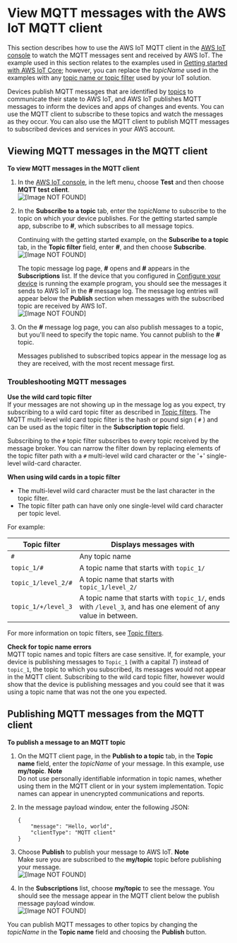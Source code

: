 # View MQTT messages with the AWS IoT MQTT client<a name="view-mqtt-messages"></a>

This section describes how to use the AWS IoT MQTT client in the [AWS IoT console](https://console.aws.amazon.com/iot/home) to watch the MQTT messages sent and received by AWS IoT\. The example used in this section relates to the examples used in [Getting started with AWS IoT Core](iot-gs.md); however, you can replace the *topicName* used in the examples with any [topic name or topic filter](topics.md) used by your IoT solution\.

Devices publish MQTT messages that are identified by [topics](topics.md) to communicate their state to AWS IoT, and AWS IoT publishes MQTT messages to inform the devices and apps of changes and events\. You can use the MQTT client to subscribe to these topics and watch the messages as they occur\. You can also use the MQTT client to publish MQTT messages to subscribed devices and services in your AWS account\.

## Viewing MQTT messages in the MQTT client<a name="view-mqtt-subscribe"></a>

**To view MQTT messages in the MQTT client**

1. In the [AWS IoT console](https://console.aws.amazon.com/iot/home), in the left menu, choose **Test** and then choose **MQTT test client**\.  
![\[Image NOT FOUND\]](http://docs.aws.amazon.com/iot/latest/developerguide/images/choose-test.png)

1. In the **Subscribe to a topic** tab, enter the *topicName* to subscribe to the topic on which your device publishes\. For the getting started sample app, subscribe to **\#**, which subscribes to all message topics\.

   Continuing with the getting started example, on the **Subscribe to a topic** tab, in the **Topic filter** field, enter **\#**, and then choose **Subscribe**\.  
![\[Image NOT FOUND\]](http://docs.aws.amazon.com/iot/latest/developerguide/images/subscribe-button-topic.png)

   The topic message log page, **\#** opens and **\#** appears in the **Subscriptions** list\. If the device that you configured in [Configure your device](configure-device.md) is running the example program, you should see the messages it sends to AWS IoT in the **\#** message log\. The message log entries will appear below the **Publish** section when messages with the subscribed topic are received by AWS IoT\.  
![\[Image NOT FOUND\]](http://docs.aws.amazon.com/iot/latest/developerguide/images/subscribed-button-topic.png)

1. On the **\#** message log page, you can also publish messages to a topic, but you'll need to specify the topic name\. You cannot publish to the **\#** topic\.

   Messages published to subscribed topics appear in the message log as they are received, with the most recent message first\.

### Troubleshooting MQTT messages<a name="view-mqtt-trouble"></a>

**Use the wild card topic filter**  
If your messages are not showing up in the message log as you expect, try subscribing to a wild card topic filter as described in [Topic filters](topics.md#topicfilters)\. The MQTT multi\-level wild card topic filter is the hash or pound sign \( `#` \) and can be used as the topic filter in the **Subscription topic** field\.

Subscribing to the `#` topic filter subscribes to every topic received by the message broker\. You can narrow the filter down by replacing elements of the topic filter path with a `#` multi\-level wild card character or the '\+' single\-level wild\-card character\.

**When using wild cards in a topic filter**
+ The multi\-level wild card character must be the last character in the topic filter\.
+ The topic filter path can have only one single\-level wild card character per topic level\.

For example:


|  Topic filter  |  Displays messages with  | 
| --- | --- | 
|   `#`   |   Any topic name   | 
|   `topic_1/#`   |   A topic name that starts with `topic_1/`  | 
|   `topic_1/level_2/#`   |   A topic name that starts with `topic_1/level_2/`  | 
|   `topic_1/+/level_3`   |   A topic name that starts with `topic_1/`, ends with `/level_3`, and has one element of any value in between\.  | 

For more information on topic filters, see [Topic filters](topics.md#topicfilters)\.

**Check for topic name errors**  
MQTT topic names and topic filters are case sensitive\. If, for example, your device is publishing messages to `Topic_1` \(with a capital *T*\) instead of `topic_1`, the topic to which you subscribed, its messages would not appear in the MQTT client\. Subscribing to the wild card topic filter, however would show that the device is publishing messages and you could see that it was using a topic name that was not the one you expected\.

## Publishing MQTT messages from the MQTT client<a name="view-mqtt-publish"></a>

**To publish a message to an MQTT topic**

1. On the MQTT client page, in the **Publish to a topic** tab, in the **Topic name** field, enter the *topicName* of your message\. In this example, use **my/topic**\. 
**Note**  
Do not use personally identifiable information in topic names, whether using them in the MQTT client or in your system implementation\. Topic names can appear in unencrypted communications and reports\.

1. In the message payload window, enter the following JSON:

   ```
   {
       "message": "Hello, world",
       "clientType": "MQTT client"
   }
   ```

1. Choose **Publish** to publish your message to AWS IoT\.
**Note**  
Make sure you are subscribed to the **my/topic** topic before publishing your message\.  
![\[Image NOT FOUND\]](http://docs.aws.amazon.com/iot/latest/developerguide/images/publish-to-topic.png)

1. In the **Subscriptions** list, choose **my/topic** to see the message\. You should see the message appear in the MQTT client below the publish message payload window\.  
![\[Image NOT FOUND\]](http://docs.aws.amazon.com/iot/latest/developerguide/images/publish-to-topic-received.png)

You can publish MQTT messages to other topics by changing the *topicName* in the **Topic name** field and choosing the **Publish** button\.